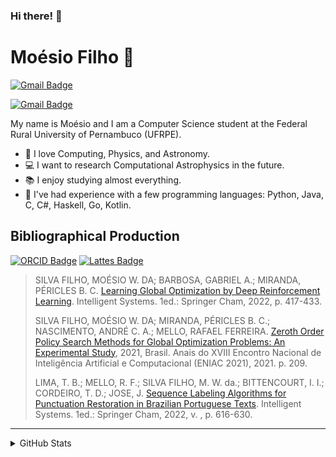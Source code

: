 ### Hi there! 👋
# Moésio Filho :milky_way:
[![Gmail Badge](https://img.shields.io/badge/-moesio.wenceslau@ufrpe.br-c14438?style=flat-square&logo=Gmail&logoColor=white&link=mailto:moesio.wenceslau@ufrpe.br)](mailto:moesio.wenceslau@ufrpe.br)

[![Gmail Badge](https://img.shields.io/badge/-moesio.f@gmail.com-c14438?style=flat-square&logo=Gmail&logoColor=white&link=mailto:moesio.f@gmail.com)](mailto:moesio.f@gmail.com)

My name is Moésio and I am a Computer Science student at the Federal Rural University of Pernambuco (UFRPE).

- :dizzy: I love Computing, Physics, and Astronomy. 
- :computer: I want to research Computational Astrophysics in the future. 
- :books: I enjoy studying almost everything.
- :pencil: I've had experience with a few programming languages: Python, Java, C, C#, Haskell, Go, Kotlin.

## Bibliographical Production
[![ORCID Badge](https://img.shields.io/badge/-ORCID-green?style=flat-square&labelColor=grey&color=green&link=https://orcid.org/0000-0002-8984-4001)](https://orcid.org/0000-0002-8984-4001)
[![Lattes Badge](https://img.shields.io/badge/-CNPq%20Lattes-green?style=flat-square&labelColor=grey&color=blue&link=http://lattes.cnpq.br/2052605083076286)](http://lattes.cnpq.br/2052605083076286)

> SILVA FILHO, MOÉSIO W. DA; BARBOSA, GABRIEL A.; MIRANDA, PÉRICLES B. C. [Learning Global Optimization by Deep Reinforcement Learning](dx.doi.org/10.1007/978-3-031-21689-3_30). Intelligent Systems. 1ed.: Springer Cham, 2022, p. 417-433.
> 
> SILVA FILHO, MOÉSIO W. DA; MIRANDA, PÉRICLES B. C.; NASCIMENTO, ANDRÉ C. A.; MELLO, RAFAEL FERREIRA. [Zeroth Order Policy Search Methods for Global Optimization Problems: An Experimental Study](https://doi.org/10.5753/eniac.2021.18254), 2021, Brasil. Anais do XVIII Encontro Nacional de Inteligência Artificial e Computacional (ENIAC 2021), 2021. p. 209.
> 
> LIMA, T. B.; MELLO, R. F.; SILVA FILHO, M. W. da.; BITTENCOURT, I. I.; CORDEIRO, T. D.; JOSE, J. [Sequence Labeling Algorithms for Punctuation Restoration in Brazilian Portuguese Texts](http://dx.doi.org/10.1007/978-3-031-21689-3_43). Intelligent Systems. 1ed.: Springer Cham, 2022, v. , p. 616-630.
---

<details><summary>GitHub Stats</summary>
<p>
<a href="https://github-readme-stats.vercel.app/api?username=moesio-f&show_icons=true&theme=tokyonight">
  <img align="center" src="https://github-readme-stats.vercel.app/api?username=moesio-f&show_icons=true&theme=tokyonight" />
</a>
</p>
<p>
<a href="https://github-readme-stats.vercel.app/api/top-langs/?username=moesio-f&layout=compact&theme=tokyonight">
  <img align="center" src="https://github-readme-stats.vercel.app/api/top-langs/?username=moesio-f&layout=compact&theme=tokyonight" />
</a>
</p>
</details>
